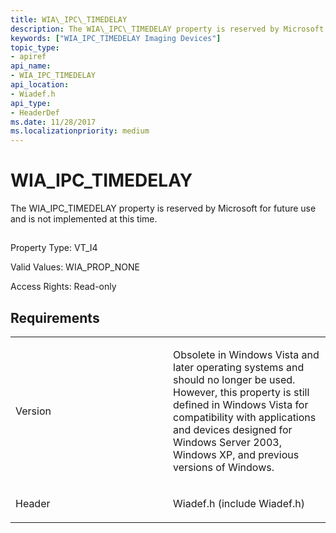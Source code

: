 ```yaml
---
title: WIA\_IPC\_TIMEDELAY
description: The WIA\_IPC\_TIMEDELAY property is reserved by Microsoft for future use and is not implemented at this time.
keywords: ["WIA_IPC_TIMEDELAY Imaging Devices"]
topic_type:
- apiref
api_name:
- WIA_IPC_TIMEDELAY
api_location:
- Wiadef.h
api_type:
- HeaderDef
ms.date: 11/28/2017
ms.localizationpriority: medium
---
```


# WIA\_IPC\_TIMEDELAY


The WIA\_IPC\_TIMEDELAY property is reserved by Microsoft for future use and is not implemented at this time.

## <span id="ddk_wia_ipc_timedelay_si"></span><span id="DDK_WIA_IPC_TIMEDELAY_SI"></span>


Property Type: VT\_I4

Valid Values: WIA\_PROP\_NONE

Access Rights: Read-only

## Requirements

<table>
<colgroup>
<col width="50%" />
<col width="50%" />
</colgroup>
<tbody>
<tr class="odd">
<td><p>Version</p></td>
<td><p>Obsolete in Windows Vista and later operating systems and should no longer be used. However, this property is still defined in Windows Vista for compatibility with applications and devices designed for Windows Server 2003, Windows XP, and previous versions of Windows.</p></td>
</tr>
<tr class="even">
<td><p>Header</p></td>
<td>Wiadef.h (include Wiadef.h)</td>
</tr>
</tbody>
</table>

 

 






